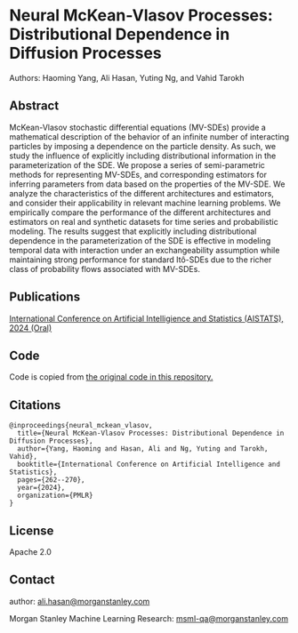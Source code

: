 # Neural McKean-Vlasov Processes: Distributional Dependence in Diffusion Processes

Authors: Haoming Yang, Ali Hasan, Yuting Ng, and Vahid Tarokh 


## Abstract

McKean-Vlasov stochastic differential equations (MV-SDEs) provide a mathematical description of the behavior of an infinite number of interacting particles by imposing a dependence on the particle density. As such, we study the influence of explicitly including distributional information in the parameterization of the SDE. We propose a series of semi-parametric methods for representing MV-SDEs, and corresponding estimators for inferring parameters from data based on the properties of the MV-SDE. We analyze the characteristics of the different architectures and estimators, and consider their applicability in relevant machine learning problems. We empirically compare the performance of the different architectures and estimators on real and synthetic datasets for time series and probabilistic modeling. The results suggest that explicitly including distributional dependence in the parameterization of the SDE is effective in modeling temporal data with interaction under an exchangeability assumption while maintaining strong performance for standard Itô-SDEs due to the richer class of probability flows associated with MV-SDEs.


## Publications

[International Conference on Artificial Intelligience and Statistics (AISTATS), 2024 (Oral)](https://proceedings.mlr.press/v238/yang24a/yang24a.pdf)

## Code

Code is copied from [the original code in this repository.](https://github.com/imkeithyang/Neural-McKean-Vlasov-Processes)

## Citations

```
@inproceedings{neural_mckean_vlasov,
  title={Neural McKean-Vlasov Processes: Distributional Dependence in Diffusion Processes},
  author={Yang, Haoming and Hasan, Ali and Ng, Yuting and Tarokh, Vahid},
  booktitle={International Conference on Artificial Intelligence and Statistics},
  pages={262--270},
  year={2024},
  organization={PMLR}
}
```


## License

Apache 2.0

## Contact

author: [ali.hasan@morganstanley.com](mailto:ali.hasan@morganstanley.com)

Morgan Stanley Machine Learning Research: [msml-qa@morganstanley.com](mailto:msml-qa@morganstanley.com)
